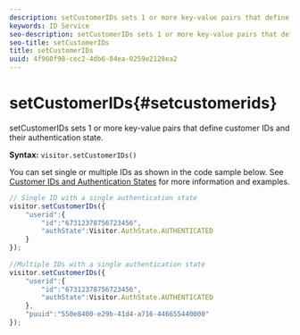 ```yaml
---
description: setCustomerIDs sets 1 or more key-value pairs that define customer IDs and their authentication state.
keywords: ID Service
seo-description: setCustomerIDs sets 1 or more key-value pairs that define customer IDs and their authentication state.
seo-title: setCustomerIDs
title: setCustomerIDs
uuid: 4f960f98-cec2-4db6-84ea-0259e2128ea2
---
```


# setCustomerIDs{#setcustomerids}

setCustomerIDs sets 1 or more key-value pairs that define customer IDs and their authentication state.

 **Syntax:** `visitor.setCustomerIDs()`

You can set single or multiple IDs as shown in the code sample below. See [Customer IDs and Authentication States](../../reference/mcvid-authenticated-state.md) for more information and examples.

```js
// Single ID with a single authentication state 
visitor.setCustomerIDs({ 
    "userid":{ 
        "id":"67312378756723456", 
        "authState":Visitor.AuthState.AUTHENTICATED 
    } 
}); 
 
//Multiple IDs with a single authentication state 
visitor.setCustomerIDs({ 
    "userid":{ 
        "id":"67312378756723456", 
        "authState":Visitor.AuthState.AUTHENTICATED 
    }, 
    "puuid":"550e8400-e29b-41d4-a716-446655440000" 
});
```

